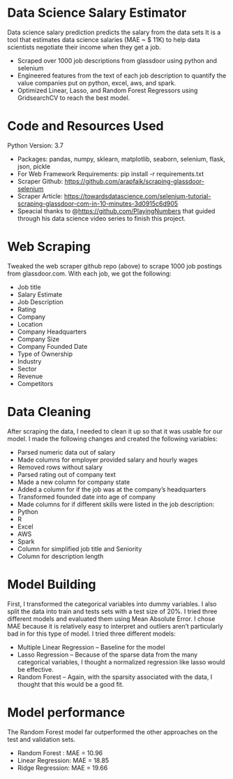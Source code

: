 # Data Science Salary Estimator
Data science salary prediction predicts the salary from the data sets
It is a tool that estimates data science salaries (MAE ~ $ 11K) to help data scientists negotiate their income when they get a job.
* Scraped over 1000 job descriptions from glassdoor using python and selenium
* Engineered features from the text of each job description to quantify the value companies put on python, excel, aws, and spark.
* Optimized Linear, Lasso, and Random Forest Regressors using GridsearchCV to reach the best model.
# Code and Resources Used
Python Version: 3.7
* Packages: pandas, numpy, sklearn, matplotlib, seaborn, selenium, flask, json, pickle
* For Web Framework Requirements: pip install -r requirements.txt
* Scraper Github: https://github.com/arapfaik/scraping-glassdoor-selenium
* Scraper Article: https://towardsdatascience.com/selenium-tutorial-scraping-glassdoor-com-in-10-minutes-3d0915c6d905
* Speacial thanks to @https://github.com/PlayingNumbers that guided through his data science video series to finish this project. 
# Web Scraping
Tweaked the web scraper github repo (above) to scrape 1000 job postings from glassdoor.com. With each job, we got the following:

* Job title
* Salary Estimate
* Job Description
* Rating
* Company
* Location
* Company Headquarters
* Company Size
* Company Founded Date
* Type of Ownership
* Industry
* Sector
* Revenue
* Competitors
# Data Cleaning
After scraping the data, I needed to clean it up so that it was usable for our model. I made the following changes and created the following variables:

* Parsed numeric data out of salary
* Made columns for employer provided salary and hourly wages
* Removed rows without salary
* Parsed rating out of company text
* Made a new column for company state
* Added a column for if the job was at the company’s headquarters
* Transformed founded date into age of company
* Made columns for if different skills were listed in the job description:
* Python
* R
* Excel
* AWS
* Spark
* Column for simplified job title and Seniority
* Column for description length
# Model Building 
First, I transformed the categorical variables into dummy variables. I also split the data into train and tests sets with a test size of 20%.
I tried three different models and evaluated them using Mean Absolute Error. I chose MAE because it is relatively easy to interpret and outliers aren’t particularly bad in for this type of model.
I tried three different models:
* Multiple Linear Regression – Baseline for the model
* Lasso Regression – Because of the sparse data from the many categorical variables, I thought a normalized regression like lasso would be effective.
* Random Forest – Again, with the sparsity associated with the data, I thought that this would be a good fit.
# Model performance
The Random Forest model far outperformed the other approaches on the test and validation sets.

* Random Forest : MAE = 10.96
* Linear Regression: MAE = 18.85
* Ridge Regression: MAE = 19.66 
 
